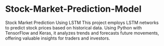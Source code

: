# Stock-Market-Prediction-Model
Stock Market Prediction Using LSTM This project employs LSTM networks to predict stock prices based on historical data. Using Python with TensorFlow and Keras, it analyzes trends and forecasts future movements, offering valuable insights for traders and investors.
